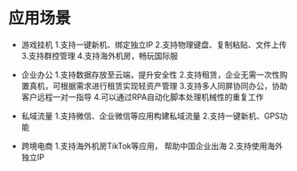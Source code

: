 # 应用场景
* 游戏挂机
  1.支持一键新机、绑定独立IP
  2.支持物理键盘、复制粘贴、文件上传
  3.支持群控管理
  4.支持海外机房，畅玩国际服
  
* 企业办公
  1.支持数据存放至云端，提升安全性
  2.支持租赁，企业无需一次性购置真机，可根据需求进行租赁实现轻资产管理
  3.支持多人同屏协同办公，协助客户远程一对一指导
  4.可以通过RPA自动化脚本处理机械性的重复工作
  
* 私域流量
  1.支持微信、企业微信等应用构建私域流量
  2.支持一键新机、GPS功能

* 跨境电商
  1.支持海外机房TikTok等应用， 帮助中国企业出海
  2.支持使用海外独立IP

